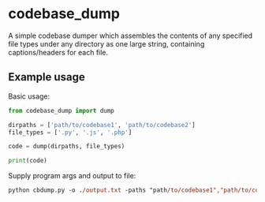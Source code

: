 # codebase_dump
A simple codebase dumper which assembles the contents of any specified file types under any directory as one large string, containing captions/headers for each file.

## Example usage
Basic usage:
```python
from codebase_dump import dump

dirpaths = ['path/to/codebase1', 'path/to/codebase2']
file_types = ['.py', '.js', '.php']

code = dump(dirpaths, file_types)

print(code)
```

Supply program args and output to file:
```ps
python cbdump.py -o ./output.txt -paths "path/to/codebase1","path/to/codebase2" -ftypes .py,.js,.php --ignore-file-read-errors
```
